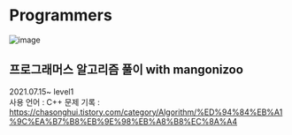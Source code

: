 # Programmers
![image](https://user-images.githubusercontent.com/44563011/125736654-2c1f8169-586a-40c8-8831-6e68d28091da.png)   
## 프로그래머스 알고리즘 풀이 with mangonizoo   
2021.07.15~ level1  
사용 언어 : C++
문제 기록 : https://chasonghui.tistory.com/category/Algorithm/%ED%94%84%EB%A1%9C%EA%B7%B8%EB%9E%98%EB%A8%B8%EC%8A%A4 
